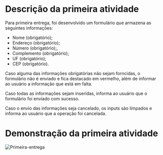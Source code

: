 # Descrição da primeira atividade

Para primeira entrega, foi desenvolvido um formulário que armazena as seguintes informações:
- Nome (obrigatório);
- Endereço (obrigatório);
- Número (obrigatório);,
- Complemento (obrigatório);
- UF (obrigatório);
- CEP (obrigatório).

Caso alguma das informações obrigatórias não sejam forncidas, o formulário não é enviado e fica destacado em vermelho, além de informar ao usuário a informação que está em falta.

Caso todas as informações sejam inseridas, informa ao usuário que o formulário foi enviado com sucesso.

Caso o envio das informações seja cancelado, os inputs são limpados e informa ao usuário que a operação foi cancelada.

# Demonstração da primeira atividade

![Primeira-entrega](https://github.com/gioliveirass/fatec-PDMII-submissionForm/assets/78885451/ffb14401-582e-43ed-9138-341ba9269201)
